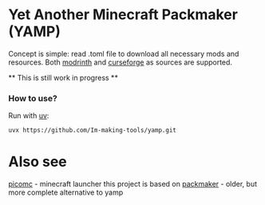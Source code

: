# Yet Another Minecraft Packmaker (YAMP)
Concept is simple: read .toml file to download all necessary mods and resources.
Both [modrinth](https://modrinth.com/) and [curseforge](https://www.curseforge.com/minecraft/mc-mods) 
as sources are supported.

** This is still work in progress **


### How to use?

Run with [uv](https://docs.astral.sh/uv/):
```shell
uvx https://github.com/Im-making-tools/yamp.git
```

# Also see

[picomc](https://github.com/sammko/picomc) - minecraft launcher this project is based on
[packmaker](https://gitlab.com/routhio/minecraft/tools/packmaker/) - older, but more complete alternative to yamp